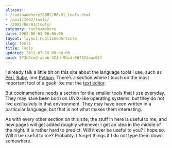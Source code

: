 ```yaml
---
aliases:
- /coolnamehere/2002/06/01_tools.html
- /post/2002/tools/
- /2002/06/01/tools/
category: coolnamehere
date: 2002-06-01 00:00:00
layout: layout:PublishedArticle
slug: tools
title: Tools
updated: 2011-07-18 00:00:00
uuid: 973b4ced-aabb-422d-9bc4-80742daac01f
---
```


I already talk a little bit on this site about the language tools I use,
such as [Perl](/tags/perl/), [Ruby](/tags/ruby/), and
[Python](/tags/python/). There’s a section where I touch on the most
important tool of a geek like me: the [text editor](/tags/editors/).

But coolnamehere needs a section for the smaller tools that I use
everyday. They may have been born on UNIX-like operating systems, but
they do not live *exclusively* in that environment. They may have been
written in a particular language, but that is not what makes them
interesting.

As with every other section on this site, the stuff in here is useful to
me, and new pages will get added roughly whenever I get an idea in the
middle of the night. It is rather hard to predict. Will it ever be
useful to you? I hope so. Will it be useful to me? Probably. I forget
things if I do not type them down somewhere.